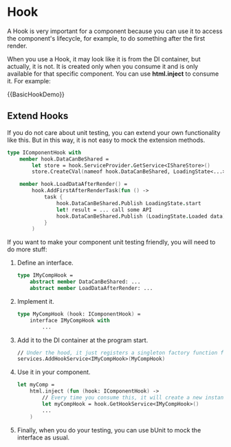 # Hook

A Hook is very important for a component because you can use it to access the component's lifecycle, for example, to do something after the first render.

When you use a Hook, it may look like it is from the DI container, but actually, it is not. It is created only when you consume it and is only available for that specific component. You can use **html.inject** to consume it. For example:

{{BasicHookDemo}}


## Extend Hooks

If you do not care about unit testing, you can extend your own functionality like this. But in this way, it is not easy to mock the extension methods.

```fsharp
type IComponentHook with
    member hook.DataCanBeShared =
        let store = hook.ServiceProvider.GetService<IShareStore>()
        store.CreateCVal(nameof hook.DataCanBeShared, LoadingState<...>.NotStartYet)

    member hook.LoadDataAfterRender() =
        hook.AddFirstAfterRenderTask(fun () ->
            task {
                hook.DataCanBeShared.Publish LoadingState.start
                let! result = ... call some API
                hook.DataCanBeShared.Publish (LoadingState.Loaded data)
            }
        )
```


If you want to make your component unit testing friendly, you will need to do more stuff:

1. Define an interface.

    ```fsharp
    type IMyCompHook =
        abstract member DataCanBeShared: ...
        abstract member LoadDataAfterRender: ...
    ```

2. Implement it.

    ```fsharp
    type MyCompHook (hook: IComponentHook) =
        interface IMyCompHook with
            ...
    ```

3. Add it to the DI container at the program start.

    ```fsharp
    // Under the hood, it just registers a singleton factory function for the consumer to use.
    services.AddHookService<IMyCompHook>(MyCompHook)
    ```

4. Use it in your component.

    ```fsharp
    let myComp =
        html.inject (fun (hook: IComponentHook) ->
            // Every time you consume this, it will create a new instance for you.
            let myCompHook = hook.GetHookService<IMyCompHook>()
            ...
        )
    ```

5. Finally, when you do your testing, you can use bUnit to mock the interface as usual.